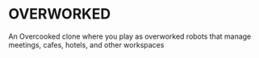 # OVERWORKED
 An Overcooked clone where you play as overworked robots that manage meetings, cafes, hotels, and other workspaces
